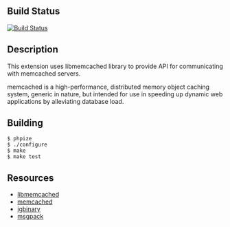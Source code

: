 Build Status
------------
[![Build Status](https://travis-ci.org/php-memcached-dev/php-memcached.png?branch=master)](https://travis-ci.org/php-memcached-dev/php-memcached)

Description
-----------
This extension uses libmemcached library to provide API for communicating with
memcached servers.

memcached is a high-performance, distributed memory object caching system,
generic in nature, but intended for use in speeding up dynamic web applications
by alleviating database load.

Building
--------

    $ phpize
    $ ./configure
    $ make
    $ make test

Resources
---------
 * [libmemcached](http://libmemcached.org/libMemcached.html)
 * [memcached](http://memcached.org/)
 * [igbinary](https://github.com/phadej/igbinary/)
 * [msgpack](http://msgpack.org/)
